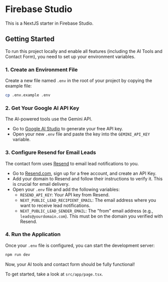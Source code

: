 
# Firebase Studio

This is a NextJS starter in Firebase Studio.

## Getting Started

To run this project locally and enable all features (including the AI Tools and Contact Form), you need to set up your environment variables.

### 1. Create an Environment File

Create a new file named `.env` in the root of your project by copying the example file:

```bash
cp .env.example .env
```

### 2. Get Your Google AI API Key

The AI-powered tools use the Gemini API.

- Go to [Google AI Studio](https://aistudio.google.com/app/apikey) to generate your free API key.
- Open your new `.env` file and paste the key into the `GEMINI_API_KEY` variable.

### 3. Configure Resend for Email Leads

The contact form uses [Resend](https://resend.com) to email lead notifications to you.

- Go to [Resend.com](https://resend.com), sign up for a free account, and create an API Key.
- Add your domain to Resend and follow their instructions to verify it. This is crucial for email delivery.
- Open your `.env` file and add the following variables:
  - `RESEND_API_KEY`: Your API key from Resend.
  - `NEXT_PUBLIC_LEAD_RECIPIENT_EMAIL`: The email address where you want to receive lead notifications.
  - `NEXT_PUBLIC_LEAD_SENDER_EMAIL`: The "from" email address (e.g., `leads@yourdomain.com`). This must be on the domain you verified with Resend.

### 4. Run the Application

Once your `.env` file is configured, you can start the development server:

```bash
npm run dev
```

Now, your AI tools and contact form should be fully functional!

To get started, take a look at `src/app/page.tsx`.
